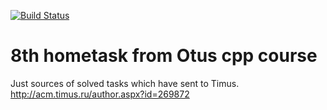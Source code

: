 [![Build Status](https://circleci.com/gh/ilya-otus/08timus.svg?style=svg)](https://circleci.com/gh/ilya-otus/08timus)
# 8th hometask from Otus cpp course
Just sources of solved tasks which have sent to Timus.
http://acm.timus.ru/author.aspx?id=269872
